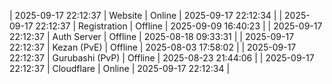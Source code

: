 | 2025-09-17 22:12:37 | Website | Online | 2025-09-17 22:12:34 |
| 2025-09-17 22:12:37 | Registration | Offline | 2025-09-09 16:40:23 |
| 2025-09-17 22:12:37 | Auth Server | Offline | 2025-08-18 09:33:31 |
| 2025-09-17 22:12:37 | Kezan (PvE) | Offline | 2025-08-03 17:58:02 |
| 2025-09-17 22:12:37 | Gurubashi (PvP) | Offline | 2025-08-23 21:44:06 |
| 2025-09-17 22:12:37 | Cloudflare | Online | 2025-09-17 22:12:34 |
